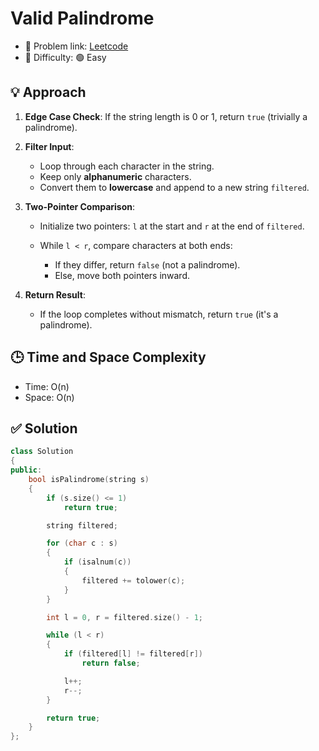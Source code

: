 # Valid Palindrome

- 🧩 Problem link: [Leetcode](https://leetcode.com/problems/valid-palindrome/)
- 🚦 Difficulty: 🟢 Easy

## 💡 Approach

1. **Edge Case Check**:
   If the string length is 0 or 1, return `true` (trivially a palindrome).

2. **Filter Input**:

   - Loop through each character in the string.
   - Keep only **alphanumeric** characters.
   - Convert them to **lowercase** and append to a new string `filtered`.

3. **Two-Pointer Comparison**:

   - Initialize two pointers: `l` at the start and `r` at the end of `filtered`.
   - While `l < r`, compare characters at both ends:

     - If they differ, return `false` (not a palindrome).
     - Else, move both pointers inward.

4. **Return Result**:

   - If the loop completes without mismatch, return `true` (it's a palindrome).

## 🕒 Time and Space Complexity

- Time: O(n)
- Space: O(n)

## ✅ Solution

```cpp
class Solution
{
public:
    bool isPalindrome(string s)
    {
        if (s.size() <= 1)
            return true;

        string filtered;

        for (char c : s)
        {
            if (isalnum(c))
            {
                filtered += tolower(c);
            }
        }

        int l = 0, r = filtered.size() - 1;

        while (l < r)
        {
            if (filtered[l] != filtered[r])
                return false;

            l++;
            r--;
        }

        return true;
    }
};
```
